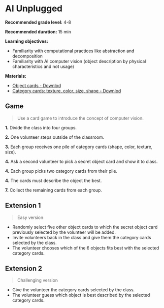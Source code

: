 # AI Unplugged

**Recommended grade level:** 4-8

**Recommended duration:** 15 min

**Learning objectives:** 
* Familiarity with computational practices like abstraction and decomposition
* Familiarity with AI computer vision (object description by physical characteristics and not usage)

**Materials:**
* [Object cards - Downlod]()
* [Category cards: texture, color, size, shape  - Downlod](https://drive.google.com/drive/u/1/folders/1FdDRLu3wv54M1CdGOsEGBvaN4g9ATNPe)

## Game
> Use a card game to introduce the concept of computer vision.

**1.**  Divide the class into four groups. 

**2.**  One volunteer steps outside of the classroom. 

**3.**  Each group receives one pile of category cards (shape, color, texture, size).

**4.**  Ask a second volunteer to pick a secret object card and show it to class.

**4.**  Each group picks two category cards from their pile.

**4.**  The cards must describe the object the best. 

**7.**  Collect the remaining cards from each group. 

## Extension 1
> Easy version
* Randomly select five other object cards to which the secret object card previously selected by the volunteer will be added.
* Invite volunteers back in the class and give them the category cards selected by the class.
* The volunteer chooses which of the 6 objects fits best with the selected category cards. 


## Extension 2
> Challenging version
* Give the volunteer the category cards selected by the class. 
* The volunteer guess which object is best described by the selected category cards.
